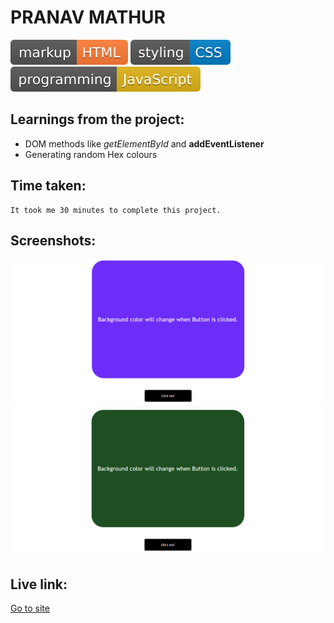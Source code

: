 # PRANAV MATHUR

![markup language](./readme-data/markup-HTML-orange.svg)
![style sheet language](./readme-data/styling-CSS-blue.svg)
![programming language](./readme-data/programming-JavaScript-yellow.svg)

## Learnings from the project:

- DOM methods like _getElementById_ and **addEventListener**
- Generating random Hex colours

## Time taken:

    It took me 30 minutes to complete this project.

## Screenshots:

![screencapture](./readme-data/ss2.png)
![screencapture](./readme-data/ss3.png)

## Live link:

[Go to site](https://03-colour-changer.netlify.app/)
